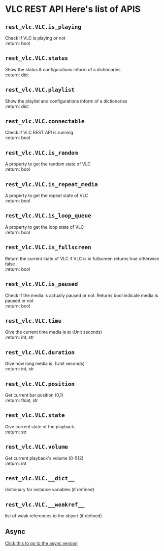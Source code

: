 # VLC REST API  Here's list of APIS  

## `rest_vlc.VLC.is_playing`  
  
Check if VLC is playing or not  
:return: bool  

## `rest_vlc.VLC.status`  
  
Show the status & configurations inform of a dictionaries  
:return: dict  

## `rest_vlc.VLC.playlist`  
  
Show the playlist and configurations inform of a dictionaries  
:return: dict  

## `rest_vlc.VLC.connectable`  
  
Check if VLC REST API is running  
:return: bool  

## `rest_vlc.VLC.is_random`  
  
A property to get the random state of VLC  
:return: bool  

## `rest_vlc.VLC.is_repeat_media`  
  
A property to get the repeat state of VLC  
:return: bool  

## `rest_vlc.VLC.is_loop_queue`  
  
A property to get the loop state of VLC  
:return: bool  

## `rest_vlc.VLC.is_fullscreen`  
  
Return the current state of VLC if VLC is in fullscreen returns true otherwise false  
:return: bool  

## `rest_vlc.VLC.is_paused`  
  
Check if the media is actually paused or not. Returns bool indicate media is paused or not  
:return: bool  

## `rest_vlc.VLC.time`  
  
Give the current time media is at (Unit seconds)  
:return: int, str  

## `rest_vlc.VLC.duration`  
  
Give how long media is. (Unit seconds)  
:return: int, str  

## `rest_vlc.VLC.position`  
  
Get current bar position (0,1)  
:return: float, str  

## `rest_vlc.VLC.state`  
  
Give current state of the playback.  
:return: str  

## `rest_vlc.VLC.volume`  
  
Get current playback's volume (0-512)  
:return: int  

## `rest_vlc.VLC.__dict__`  
dictionary for instance variables (if defined)
## `rest_vlc.VLC.__weakref__`  
list of weak references to the object (if defined)
  
## Async  
[Click this to go to the async version](https://rest-vlc.readthedocs.io/en/latest/async)